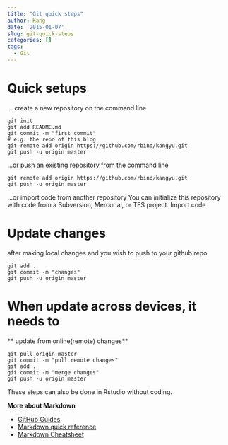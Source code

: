 ```yaml
---
title: "Git quick steps"
author: Kang
date: '2015-01-07'
slug: git-quick-steps
categories: []
tags:
  - Git
---
```


# Quick setups

… create a new repository on the command line

```
git init
git add README.md
git commit -m "first commit"
# e.g. the repo of this blog
git remote add origin https://github.com/rbind/kangyu.git
git push -u origin master
```
…or push an existing repository from the command line
```
git remote add origin https://github.com/rbind/kangyu.git
git push -u origin master
```
…or import code from another repository
You can initialize this repository with code from a Subversion, Mercurial, or TFS project.
Import code

# Update changes
after making local changes and you wish to push to your github repo
```
git add .
git commit -m "changes"
git push -u origin master
```

# When update across devices, it needs to
** update from online(remote) changes**
```
git pull origin master
git commit -m "pull remote changes"
git add .
git commit -m "merge changes"
git push -u origin master
```

These steps can also be done in Rstudio without coding.

**More about Markdown**
* [GitHub Guides](https://guides.github.com/features/mastering-markdown/)
* [Markdown quick reference](https://en.support.wordpress.com/markdown-quick-reference/) 
* [Markdown Cheatsheet](https://github.com/adam-p/markdown-here/wiki/Markdown-Cheatsheet) 
